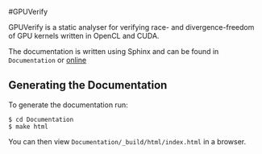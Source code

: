 #GPUVerify

GPUVerify is a static analyser for verifying race- and divergence-freedom of
GPU kernels written in OpenCL and CUDA.

The documentation is written using Sphinx and can be found in
```Documentation``` or
[online](http://multicore.doc.ic.ac.uk/tools/GPUVerify/docs/)

## Generating the Documentation

To generate the documentation run:
```
$ cd Documentation
$ make html
```
You can then view ```Documentation/_build/html/index.html``` in a browser.
